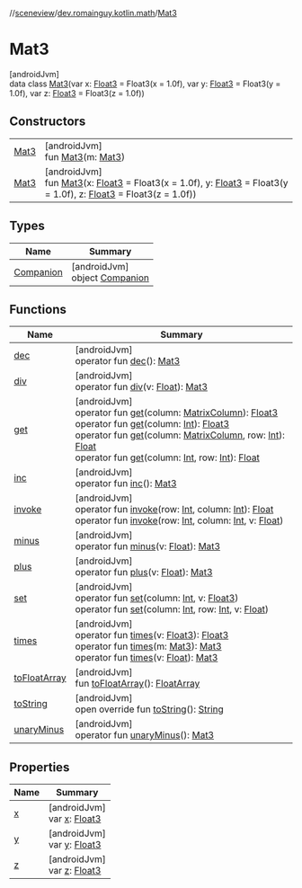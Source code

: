 //[sceneview](../../../index.md)/[dev.romainguy.kotlin.math](../index.md)/[Mat3](index.md)

# Mat3

[androidJvm]\
data class [Mat3](index.md)(var x: [Float3](../-float3/index.md) = Float3(x = 1.0f), var y: [Float3](../-float3/index.md) = Float3(y = 1.0f), var z: [Float3](../-float3/index.md) = Float3(z = 1.0f))

## Constructors

| | |
|---|---|
| [Mat3](-mat3.md) | [androidJvm]<br>fun [Mat3](-mat3.md)(m: [Mat3](index.md)) |
| [Mat3](-mat3.md) | [androidJvm]<br>fun [Mat3](-mat3.md)(x: [Float3](../-float3/index.md) = Float3(x = 1.0f), y: [Float3](../-float3/index.md) = Float3(y = 1.0f), z: [Float3](../-float3/index.md) = Float3(z = 1.0f)) |

## Types

| Name | Summary |
|---|---|
| [Companion](-companion/index.md) | [androidJvm]<br>object [Companion](-companion/index.md) |

## Functions

| Name | Summary |
|---|---|
| [dec](dec.md) | [androidJvm]<br>operator fun [dec](dec.md)(): [Mat3](index.md) |
| [div](div.md) | [androidJvm]<br>operator fun [div](div.md)(v: [Float](https://kotlinlang.org/api/latest/jvm/stdlib/kotlin/-float/index.html)): [Mat3](index.md) |
| [get](get.md) | [androidJvm]<br>operator fun [get](get.md)(column: [MatrixColumn](../-matrix-column/index.md)): [Float3](../-float3/index.md)<br>operator fun [get](get.md)(column: [Int](https://kotlinlang.org/api/latest/jvm/stdlib/kotlin/-int/index.html)): [Float3](../-float3/index.md)<br>operator fun [get](get.md)(column: [MatrixColumn](../-matrix-column/index.md), row: [Int](https://kotlinlang.org/api/latest/jvm/stdlib/kotlin/-int/index.html)): [Float](https://kotlinlang.org/api/latest/jvm/stdlib/kotlin/-float/index.html)<br>operator fun [get](get.md)(column: [Int](https://kotlinlang.org/api/latest/jvm/stdlib/kotlin/-int/index.html), row: [Int](https://kotlinlang.org/api/latest/jvm/stdlib/kotlin/-int/index.html)): [Float](https://kotlinlang.org/api/latest/jvm/stdlib/kotlin/-float/index.html) |
| [inc](inc.md) | [androidJvm]<br>operator fun [inc](inc.md)(): [Mat3](index.md) |
| [invoke](invoke.md) | [androidJvm]<br>operator fun [invoke](invoke.md)(row: [Int](https://kotlinlang.org/api/latest/jvm/stdlib/kotlin/-int/index.html), column: [Int](https://kotlinlang.org/api/latest/jvm/stdlib/kotlin/-int/index.html)): [Float](https://kotlinlang.org/api/latest/jvm/stdlib/kotlin/-float/index.html)<br>operator fun [invoke](invoke.md)(row: [Int](https://kotlinlang.org/api/latest/jvm/stdlib/kotlin/-int/index.html), column: [Int](https://kotlinlang.org/api/latest/jvm/stdlib/kotlin/-int/index.html), v: [Float](https://kotlinlang.org/api/latest/jvm/stdlib/kotlin/-float/index.html)) |
| [minus](minus.md) | [androidJvm]<br>operator fun [minus](minus.md)(v: [Float](https://kotlinlang.org/api/latest/jvm/stdlib/kotlin/-float/index.html)): [Mat3](index.md) |
| [plus](plus.md) | [androidJvm]<br>operator fun [plus](plus.md)(v: [Float](https://kotlinlang.org/api/latest/jvm/stdlib/kotlin/-float/index.html)): [Mat3](index.md) |
| [set](set.md) | [androidJvm]<br>operator fun [set](set.md)(column: [Int](https://kotlinlang.org/api/latest/jvm/stdlib/kotlin/-int/index.html), v: [Float3](../-float3/index.md))<br>operator fun [set](set.md)(column: [Int](https://kotlinlang.org/api/latest/jvm/stdlib/kotlin/-int/index.html), row: [Int](https://kotlinlang.org/api/latest/jvm/stdlib/kotlin/-int/index.html), v: [Float](https://kotlinlang.org/api/latest/jvm/stdlib/kotlin/-float/index.html)) |
| [times](times.md) | [androidJvm]<br>operator fun [times](times.md)(v: [Float3](../-float3/index.md)): [Float3](../-float3/index.md)<br>operator fun [times](times.md)(m: [Mat3](index.md)): [Mat3](index.md)<br>operator fun [times](times.md)(v: [Float](https://kotlinlang.org/api/latest/jvm/stdlib/kotlin/-float/index.html)): [Mat3](index.md) |
| [toFloatArray](to-float-array.md) | [androidJvm]<br>fun [toFloatArray](to-float-array.md)(): [FloatArray](https://kotlinlang.org/api/latest/jvm/stdlib/kotlin/-float-array/index.html) |
| [toString](to-string.md) | [androidJvm]<br>open override fun [toString](to-string.md)(): [String](https://kotlinlang.org/api/latest/jvm/stdlib/kotlin/-string/index.html) |
| [unaryMinus](unary-minus.md) | [androidJvm]<br>operator fun [unaryMinus](unary-minus.md)(): [Mat3](index.md) |

## Properties

| Name | Summary |
|---|---|
| [x](x.md) | [androidJvm]<br>var [x](x.md): [Float3](../-float3/index.md) |
| [y](y.md) | [androidJvm]<br>var [y](y.md): [Float3](../-float3/index.md) |
| [z](z.md) | [androidJvm]<br>var [z](z.md): [Float3](../-float3/index.md) |
